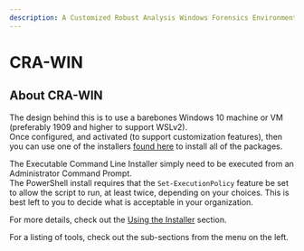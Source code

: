 ```yaml
---
description: A Customized Robust Analysis Windows Forensics Environment Builder
---
```


# CRA-WIN

## About CRA-WIN

The design behind this is to use a barebones Windows 10 machine or VM (preferably 1909 and higher to support WSLv2).\
Once configured, and activated (to support customization features), then you can use one of the installers [found here](https://github.com/digitalsleuth/crawin-salt) to install all of the packages.

The Executable Command Line Installer simply need to be executed from an Administrator Command Prompt.\
The PowerShell install requires that the `Set-ExecutionPolicy` feature be set to allow the script to run, at least twice, depending on your choices. This is best left to you to decide what is acceptable in your organization.

For more details, check out the [Using the Installer](installation/using-the-installer.md) section.

For a listing of tools, check out the sub-sections from the menu on the left.
